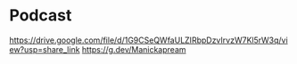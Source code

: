 # Podcast
https://drive.google.com/file/d/1G9CSeQWfaULZIRbpDzvIrvzW7Kl5rW3q/view?usp=share_link
https://g.dev/Manickapream
